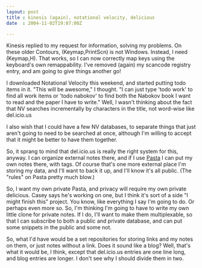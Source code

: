 ```yaml
---
layout: post
title : kinesis (again), notational velocity, delicious
date  : 2004-11-02T19:07:00Z

---
```

Kinesis replied to my request for information, solving my problems.  On these older Contours, (Keymap,PrintScn) is not Windows.  Instead, I need (Keymap,H). That works, so I can now correctly map keys using the keyboard's own remappability.  I've removed (again) my scancode registry entry, and am going to give things another go!

I downloaded Notational Velocity this weekend, and started putting todo items in it.  "This will be awesome," I thought.  "I can just type 'todo work' to find all work items or 'todo nabokov' to find both the Nabokov book I want to read and the paper I have to write."  Well, I wasn't thinking about the fact that NV searches incrementally by characters in the title, not word-wise like del.icio.us

I also wish that I could have a few NV databases, to separate things that just aren't going to need to be searched at once, although I'm willing to accept that it might be better to have them together.

So, it sprang to mind that del.icio.us is really the right system for this, anyway.  I can organize external notes there, and if I use <a href='http://pasta.cantbedone.org'>Pasta</a> I can put my own notes there, with tags.  Of course that's one more external place I'm storing my data, and I'll want to back it up, and I'll know it's all public.  (The "rules" on Pasta pretty much blow.)

So, I want my own private Pasta, and privacy will require my own private delicious.  Casey says he's working on one, but I think it's sort of a side "I might finish this" project.  You know, like everything I say I'm going to do. Or perhaps even more so.  So, I'm thinking I'm going to have to write my own little clone for private notes.  If I do, I'll want to make them multiplexable, so that I can subscribe to both a public and private database, and can put some snippets in the public and some not.

So, what I'd have would be a set repositories for storing links and my notes on them, or just notes without a link.  Does it sound like a blog?  Well, that's what it would be, I think, except that del.icio.us entries are one line long, and blog entries are longer.  I don't see why I should divide them in two.

